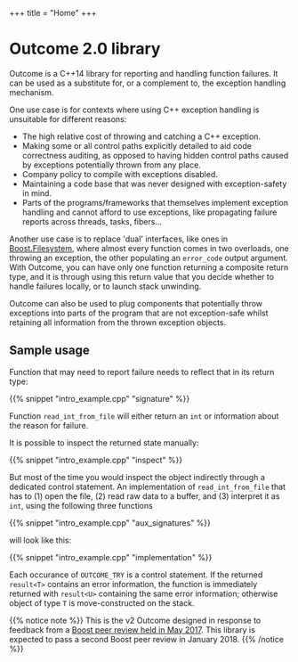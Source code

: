 +++
title = "Home"
+++

# Outcome 2.0 library

Outcome is a C++14 library for reporting and handling function failures.
It can be used as a substitute for, or a complement to, the exception handling mechanism.

One use case is for contexts where using C++ exception handling is unsuitable for different reasons:

   - The high relative cost of throwing and catching a C++ exception.
   - Making some or all control paths explicitly detailed to aid code correctness auditing,
     as opposed to having hidden control paths caused by exceptions potentially thrown from any place.
   - Company policy to compile with exceptions disabled.
   - Maintaining a code base that was never designed with exception-safety in mind.
   - Parts of the programs/frameworks that themselves implement exception handling and cannot
     afford to use exceptions, like propagating failure reports across threads, tasks, fibers...

Another use case is to replace 'dual' interfaces,
like ones in [Boost.Filesystem](http://www.boost.org/doc/libs/1_64_0/libs/filesystem/doc/index.htm), 
where almost every function comes in two overloads, one throwing an exception,
the other populating an `error_code` output argument. With Outcome, you can have only one function
returning a composite return type, and it is through using this return value that you decide whether
to handle failures locally, or to launch stack unwinding.

Outcome can also be used to plug components that potentially throw exceptions into parts of the program
that are not exception-safe whilst retaining all information from the thrown exception objects.


## Sample usage

Function that may need to report failure needs to reflect that in its return type:

{{% snippet "intro_example.cpp" "signature" %}}

Function `read_int_from_file` will either return an `int` or information about 
the reason for failure.

It is possible to inspect the returned state manually:

{{% snippet "intro_example.cpp" "inspect" %}}

But most of the time you would inspect the object indirectly through a dedicated control statement. An implementation of `read_int_from_file` that has to (1) open the file, (2) read raw data to a buffer, and (3) interpret it as `int`, using the following three functions

{{% snippet "intro_example.cpp" "aux_signatures" %}}

will look like this:

{{% snippet "intro_example.cpp" "implementation" %}}

Each occurance of `OUTCOME_TRY` is a control statement. If the returned `result<T>` contains an error information, the function is immediately returned with `result<U>` containing the same error information; otherwise object of type `T` is move-constructed on the stack.

{{% notice note %}}
This is the v2 Outcome designed in response to feedback from a [Boost peer review held in
May 2017](https://lists.boost.org/boost-announce/2017/06/0510.php). This library
is expected to pass a second Boost peer review in January 2018.
{{% /notice %}}
